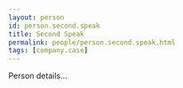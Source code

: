 ```yaml
---
layout: person
id: person.second.speak
title: Second Speak
permalink: people/person.second.speak.html
tags: [company.case]
---
```


Person details...